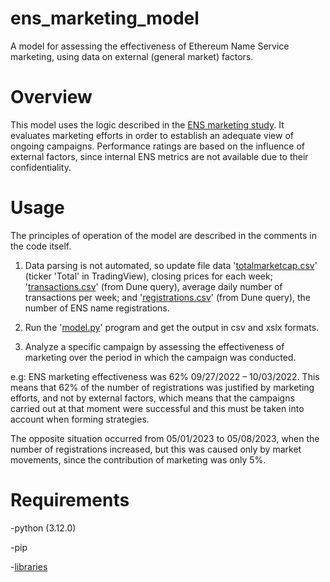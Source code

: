 # ens_marketing_model
A model for assessing the effectiveness of Ethereum Name Service marketing, using data on external (general market) factors.

# Overview

This model uses the logic described in the [ENS marketing study](https://medium.com/@d.potyomka/ens-marketing-research-7ca38cd1c4d9). It evaluates marketing efforts in order to establish an adequate view of ongoing campaigns. Performance ratings are based on the influence of external factors, since internal ENS metrics are not available due to their confidentiality.

# Usage
The principles of operation of the model are described in the comments in the code itself.

1. Data parsing is not automated, so update file data
'[totalmarketcap.csv](https://github.com/danchousz/ens_marketing_model/blob/main/model/totalmarketcap.csv)' (ticker 'Total' in TradingView), closing prices for each week;
'[transactions.csv](https://github.com/danchousz/ens_marketing_model/blob/main/model/transactions.csv)' (from Dune query), average daily number of transactions per week;
and '[registrations.csv](https://github.com/danchousz/ens_marketing_model/blob/main/model/registrations.csv)' (from Dune query), the number of ENS name registrations.

2. Run the '[model.py](https://github.com/danchousz/ens_marketing_model/blob/main/model/model.py)' program and get the output in csv and xslx formats.

3. Analyze a specific campaign by assessing the effectiveness of marketing over the period in which the campaign was conducted.

e.g: ENS marketing effectiveness was 62% 09/27/2022 – 10/03/2022. This means that 62% of the number of registrations was justified by marketing efforts, and not by external factors, which means that the campaigns carried out at that moment were successful and this must be taken into account when forming strategies.

The opposite situation occurred from 05/01/2023 to 05/08/2023, when the number of registrations increased, but this was caused only by market movements, since the contribution of marketing was only 5%.


# Requirements
-python (3.12.0)

-pip

-[libraries](https://github.com/danchousz/ens_marketing_model/blob/main/requirements.txt)
